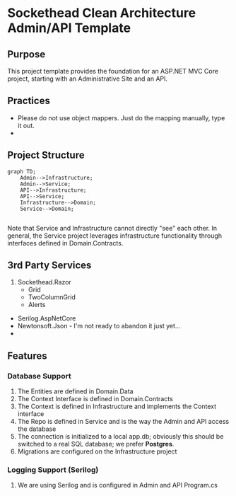 # Sockethead Clean Architecture Admin/API Template
## Purpose
This project template provides the foundation for an ASP.NET MVC Core project, starting with an Administrative Site and an API.

## Practices
* Please do not use object mappers.  Just do the mapping manually, type it out.
* 

## Project Structure
```mermaid
graph TD;
    Admin-->Infrastructure;
    Admin-->Service;
    API-->Infrastructure;
    API-->Service;
    Infrastructure-->Domain;
    Service-->Domain;
    
```

Note that Service and Infrastructure cannot directly "see" each other. 
In general, the Service project leverages infrastructure functionality through interfaces defined in 
Domain.Contracts.

## 3rd Party Services
1.  Sockethead.Razor
    * Grid
    * TwoColumnGrid
    * Alerts
* Serilog.AspNetCore
* Newtonsoft.Json - I'm not ready to abandon it just yet...
* 

## Features

### Database Support
1. The Entities are defined in Domain.Data
2. The Context Interface is defined in Domain.Contracts
3. The Context is defined in Infrastructure and implements the Context interface
4. The Repo is defined in Service and is the way the Admin and API access the database 
5. The connection is initialized to a local app.db; obviously this should be switched to a real SQL database; we prefer **Postgres**.
6. Migrations are configured on the Infrastructure project 



### Logging Support (Serilog)
1. We are using Serilog and is configured in Admin and API Program.cs

### 
